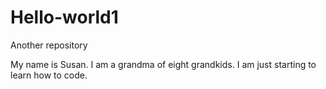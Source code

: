 # Hello-world1
Another repository


My name is Susan. I am a grandma of eight grandkids.
I am just starting to learn how to code.
